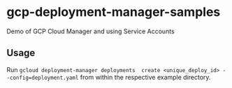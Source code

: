 # gcp-deployment-manager-samples
Demo of GCP Cloud Manager and using Service Accounts

## Usage

Run `gcloud deployment-manager deployments  create <unique_deploy_id>
--config=deployment.yaml` from within the respective example directory.
